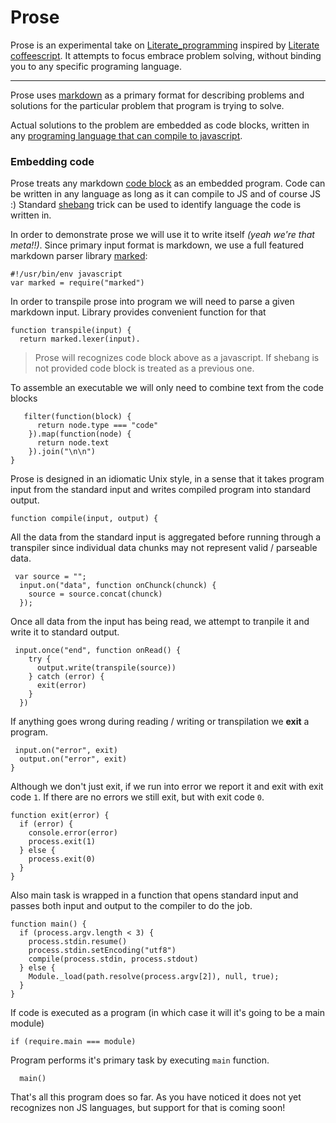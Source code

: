 # Prose

Prose is an experimental take on [Literate_programming][] inspired by
[Literate coffeescript][]. It attempts to focus embrace problem solving,
without binding you to any specific programing language.

-------------------------------------------- 
Prose uses [markdown][] as a primary format for describing problems and
solutions for the particular problem that program is trying to solve.

Actual solutions to the problem are embedded as code blocks, written in
any [programing language that can compile to javascript](http://altjs.org/).



### Embedding code



Prose treats any markdown [code block][] as an embedded program. Code can
be written in any language as long as it can compile to JS and of course
JS :) Standard [shebang][] trick can be used to identify language the code
is written in. 

In order to demonstrate prose we will use it to write itself *(yeah we're
that meta!!)*. Since primary input format is markdown, we use a full
featured markdown parser library [marked][]:


    #!/usr/bin/env javascript
    var marked = require("marked")


In order to transpile prose into program we will need to parse a given
markdown input. Library provides convenient function for that



    function transpile(input) {
      return marked.lexer(input).


> Prose will recognizes code block above as a javascript. If shebang
> is not provided code block is treated as a previous one.


To assemble an executable we will only need to combine text from the code
blocks


       filter(function(block) {
          return node.type === "code"
        }).map(function(node) {
          return node.text
        }).join("\n\n")
    }

Prose is designed in an idiomatic Unix style, in a sense that it takes
program input from the standard input and writes compiled program into
standard output.


    function compile(input, output) {


All the data from the standard input is aggregated before running through a
transpiler since individual data chunks may not represent valid / parseable
data.

     var source = "";
      input.on("data", function onChunck(chunck) {
        source = source.concat(chunck)
      });


Once all data from the input has being read, we attempt to tranpile it
and write it to standard output.


     input.once("end", function onRead() {
        try {
          output.write(transpile(source))
        } catch (error) {
          exit(error)
        }
      })


If anything goes wrong during reading / writing or transpilation we
**exit** a program.


     input.on("error", exit)
      output.on("error", exit)
    }


Although we don't just exit, if we run into error we report it and exit
with exit code `1`. If there are no errors we still exit, but with exit
code `0`.


    function exit(error) {
      if (error) {
        console.error(error)
        process.exit(1)
      } else {
        process.exit(0)
      }
    }


Also main task is wrapped in a function that opens standard input and
passes both input and output to the compiler to do the job.


    function main() {
      if (process.argv.length < 3) {
        process.stdin.resume()
        process.stdin.setEncoding("utf8")
        compile(process.stdin, process.stdout)
      } else {
        Module._load(path.resolve(process.argv[2]), null, true);
      }
    }


If code is executed as a program (in which case it will it's going to be
a main module)


    if (require.main === module)


Program performs it's primary task by executing `main` function.


      main()


That's all this program does so far. As you have noticed it does not yet
recognizes non JS languages, but support for that is coming soon!

[markdown]:http://daringfireball.net/projects/markdown
[marked]:https://github.com/chjj/marked
[Literate_programming]:http://en.wikipedia.org/wiki/Literate_programming
[Literate coffeescript]:https://gist.github.com/3790135
[code block]:http://daringfireball.net/projects/markdown/syntax#precode
[shebang]:http://en.wikipedia.org/wiki/Shebang_%28Unix%29 


